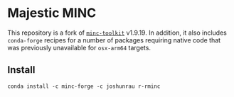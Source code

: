 # Majestic MINC

This repository is a fork of [`minc-toolkit`](https://github.com/BIC-MNI/minc-toolkit-v2) v1.9.19. In addition, it also includes `conda-forge` recipes for a number of packages requiring native code that was previously unavailable for `osx-arm64` targets.

## Install

```shell
conda install -c minc-forge -c joshunrau r-rminc
```
